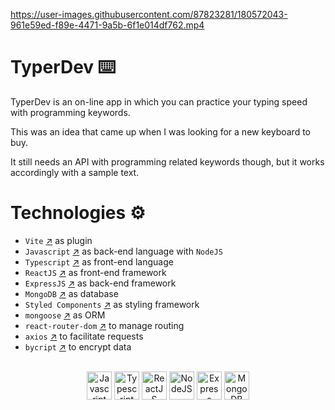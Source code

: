 https://user-images.githubusercontent.com/87823281/180572043-961e59ed-f89e-4471-9a5b-6f1e014df762.mp4

# TyperDev ⌨️

TyperDev is an on-line app in which you can practice your typing speed with programming keywords.

This was an idea that came up when I was looking for a new keyboard to buy.

It still needs an API with programming related keywords though, but it works accordingly with a sample text.

# Technologies ⚙️

- `Vite` [↗](https://vitejs.dev/) as plugin
- `Javascript` [↗](https://developer.mozilla.org/pt-BR/docs/Web/JavaScript) as back-end language with `NodeJS`
- `Typescript` [↗](https://www.typescriptlang.org/) as front-end language
- `ReactJS` [↗](https://reactjs.org/) as front-end framework
- `ExpressJS` [↗](https://expressjs.com/) as back-end framework
- `MongoDB` [↗](https://www.mongodb.com/) as database
- `Styled Components` [↗](https://styled-components.com/) as styling framework
- `mongoose` [↗](https://mongoosejs.com/) as ORM
- `react-router-dom` [↗](https://v5.reactrouter.com/) to manage routing
- `axios` [↗](https://v5.reactrouter.com/) to facilitate requests
- `bycript` [↗](https://github.com/kelektiv/node.bcrypt.js) to encrypt data

<div style="display: inline_block" align="center"><br>
  <a href="https://developer.mozilla.org/pt-BR/docs/Web/JavaScript" target="_blank">
  <img align="center" title="Javascript" alt="Javascript" height="45" width="40" src="https://user-images.githubusercontent.com/87823281/181045156-87c8d141-3767-48bf-a2b5-3d882f308bb1.svg"></a>
  <a href="https://www.typescriptlang.org/" target="_blank">
  <img align="center" title="Typescript" alt="Typescript" height="45" width="40" src="https://user-images.githubusercontent.com/87823281/181045174-aeefe104-3966-491c-8d95-23f43050dbd0.svg"></a>
  <a href="https://reactjs.org/" target="_blank">
    <img align="center" title="ReactJS" alt="ReactJS" height="45" width="40" src="https://user-images.githubusercontent.com/87823281/181045172-a17b3a91-5442-4487-927e-0bd2920458b0.svg"></a>
    <a href="https://nodejs.org/" target="_blank">
  <img align="center" title="NodeJS" alt="NodeJS" height="45" width="40" src="https://user-images.githubusercontent.com/87823281/181045165-d54bb1c2-43da-46b1-a38b-661ff97a1b5b.svg"></a>
  <a href="https://expressjs.com/" target="_blank">
  <img align="center" title="Express" alt="Express" height="45" width="40" src="https://user-images.githubusercontent.com/87823281/181045179-daeb6bd4-5b13-4346-b8b8-57595d6a9fd5.svg"></a>
    <a href="https://www.mongodb.com/" target="_blank">
  <img align="center" title="MongoDB" alt="MongoDB" height="45" width="40" src="https://user-images.githubusercontent.com/87823281/181045158-2488b90b-171c-4999-9141-33f1f8a6696b.svg"></a>
</div>
